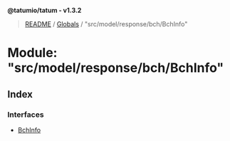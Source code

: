 **@tatumio/tatum - v1.3.2**

> [README](../README.md) / [Globals](../globals.md) / "src/model/response/bch/BchInfo"

# Module: "src/model/response/bch/BchInfo"

## Index

### Interfaces

* [BchInfo](../interfaces/_src_model_response_bch_bchinfo_.bchinfo.md)
